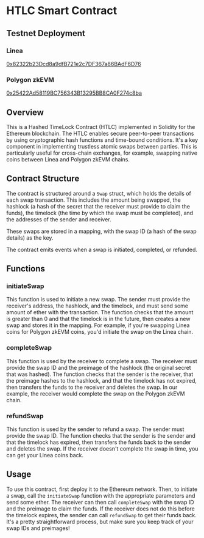 # HTLC Smart Contract

## Testnet Deployment

### Linea
[0x82322b23Dcd8a9dfB721e2c7DF367a86BAdF6D76](https://explorer.goerli.linea.build/address/0x82322b23Dcd8a9dfB721e2c7DF367a86BAdF6D76)

### Polygon zkEVM
[0x25422Ad58119BC756343B13295BB8CA0F274c8ba](https://testnet-zkevm.polygonscan.com/address/0x25422Ad58119BC756343B13295BB8CA0F274c8ba)

## Overview

This is a Hashed TimeLock Contract (HTLC) implemented in Solidity for the Ethereum blockchain. The HTLC enables secure peer-to-peer transactions by using cryptographic hash functions and time-bound conditions. It's a key component in implementing trustless atomic swaps between parties. This is particularly useful for cross-chain exchanges, for example, swapping native coins between Linea and Polygon zkEVM chains.

## Contract Structure

The contract is structured around a `Swap` struct, which holds the details of each swap transaction. This includes the amount being swapped, the hashlock (a hash of the secret that the receiver must provide to claim the funds), the timelock (the time by which the swap must be completed), and the addresses of the sender and receiver.

These swaps are stored in a mapping, with the swap ID (a hash of the swap details) as the key.

The contract emits events when a swap is initiated, completed, or refunded.

## Functions

### initiateSwap

This function is used to initiate a new swap. The sender must provide the receiver's address, the hashlock, and the timelock, and must send some amount of ether with the transaction. The function checks that the amount is greater than 0 and that the timelock is in the future, then creates a new swap and stores it in the mapping. For example, if you're swapping Linea coins for Polygon zkEVM coins, you'd initiate the swap on the Linea chain.

### completeSwap

This function is used by the receiver to complete a swap. The receiver must provide the swap ID and the preimage of the hashlock (the original secret that was hashed). The function checks that the sender is the receiver, that the preimage hashes to the hashlock, and that the timelock has not expired, then transfers the funds to the receiver and deletes the swap. In our example, the receiver would complete the swap on the Polygon zkEVM chain.

### refundSwap

This function is used by the sender to refund a swap. The sender must provide the swap ID. The function checks that the sender is the sender and that the timelock has expired, then transfers the funds back to the sender and deletes the swap. If the receiver doesn't complete the swap in time, you can get your Linea coins back.

## Usage

To use this contract, first deploy it to the Ethereum network. Then, to initiate a swap, call the `initiateSwap` function with the appropriate parameters and send some ether. The receiver can then call `completeSwap` with the swap ID and the preimage to claim the funds. If the receiver does not do this before the timelock expires, the sender can call `refundSwap` to get their funds back. It's a pretty straightforward process, but make sure you keep track of your swap IDs and preimages!
